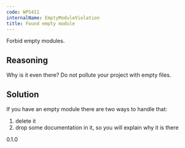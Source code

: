 ```yaml
---
code: WPS411
internalName: EmptyModuleViolation
title: Found empty module
---
```


Forbid empty modules.

## Reasoning
Why is it even there? Do not pollute your project with empty files.

## Solution
If you have an empty module there are two ways to handle that:

1.  delete it
2.  drop some documentation in it, so you will explain why it is
there

<div class="versionadded">

0.1.0

</div>